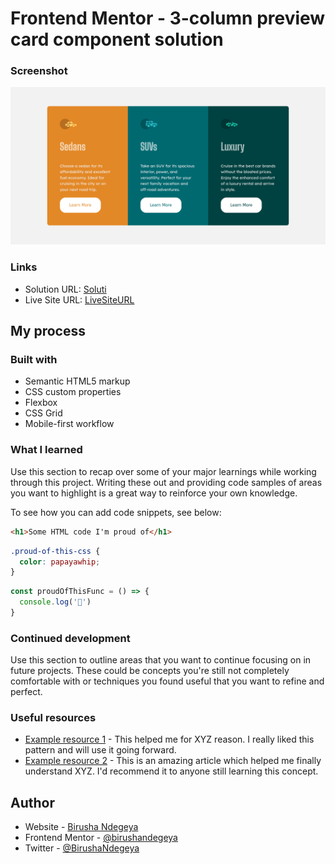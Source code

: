 # Frontend Mentor - 3-column preview card component solution

### Screenshot

![](./assets/column-preview-design.png)

### Links

- Solution URL: [Soluti](https://colum-preview-lovat.vercel.app/)
- Live Site URL: [LiveSiteURL](https://colum-preview-lovat.vercel.app/)

## My process

### Built with

- Semantic HTML5 markup
- CSS custom properties
- Flexbox
- CSS Grid
- Mobile-first workflow

### What I learned

Use this section to recap over some of your major learnings while working through this project. Writing these out and providing code samples of areas you want to highlight is a great way to reinforce your own knowledge.

To see how you can add code snippets, see below:

```html
<h1>Some HTML code I'm proud of</h1>
```
```css
.proud-of-this-css {
  color: papayawhip;
}
```
```js
const proudOfThisFunc = () => {
  console.log('🎉')
}
```

### Continued development

Use this section to outline areas that you want to continue focusing on in future projects. These could be concepts you're still not completely comfortable with or techniques you found useful that you want to refine and perfect.

### Useful resources

- [Example resource 1](https://www.example.com) - This helped me for XYZ reason. I really liked this pattern and will use it going forward.
- [Example resource 2](https://www.example.com) - This is an amazing article which helped me finally understand XYZ. I'd recommend it to anyone still learning this concept.

## Author

- Website - [Birusha Ndegeya](https://myportfolio-chi-mocha.vercel.app/)
- Frontend Mentor - [@birushandegeya](https://www.frontendmentor.io/profile/BirushaNdegeya)
- Twitter - [@BirushaNdegeya](https://www.twitter.com/BirushaNdegeya)